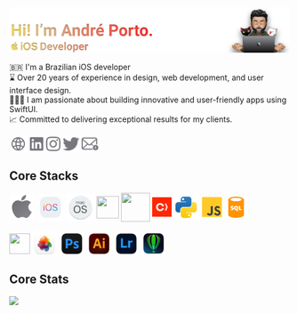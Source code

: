 [![Andre Porto Banner](./README.png)](https://andreporto.dev.br)

🇧🇷 I'm a Brazilian iOS developer <br>
⌛️ Over 20 years of experience in design, web development, and user interface design.<br>
🧑🏻‍💻 I am passionate about building innovative and user-friendly apps using SwiftUI.<br>
📈 Committed to delivering exceptional results for my clients.

<div>
    <a href="https://andreporto.dev.br" target="_blank"><img align="center" height="32" width="32" src="./icons/web.svg" target="_blank"></a>
    <a href="https://www.linkedin.com/in/andremporto/" target="_blank"><img align="center" height="26" width="26" src="./icons/linkedin.svg" target="_blank"></a>
    <a href="https://www.instagram.com/andreporto.78" target="_blank"><img align="center" height="26" width="26" src="./icons/instagram.svg" target="_blank"></a>
    <a href="https://twitter.com/andremporto" target="_blank"><img align="center" height="30" width="" src="./icons/twitter.svg" target="_blank"></a>
    <a href="mailto:andreporto@me.com" target="_blank"><img align="center" height="30" width="30" src="./icons/mail.svg" target="_blank"></a>
    <!-- <hr> -->
</div>

## Core Stacks

<div style="display: inline_block">
  <img align="center" height="45" width="45" pointer-events="none" src="./icons/apple.svg" target="_blank">
  <img align="center" height="50" width="50" src="./icons/ios.svg" target="_blank">
  <img align="center" height="50" width="50" src="./icons/macos.svg" target="_blank">
  <img align="center" height="40" width="40" src="https://cdn.jsdelivr.net/gh/devicons/devicon/icons/swift/swift-original.svg">
  <!-- <img align="center" height=45" width=45" src="https://cdn.jsdelivr.net/gh/devicons/devicon/icons/xcode/xcode-original.svg"> -->
  <img align="center" height="52" width="52" src="https://cdn.jsdelivr.net/gh/devicons/devicon/icons/firebase/firebase-plain.svg">
  <img align="center" height="35" width="35" src="./icons/cocoapods.svg" target="_blank">
<!--   <img align="center" height="38" width="38" src="https://cdn.jsdelivr.net/gh/devicons/devicon/icons/git/git-original.svg"> -->
  <img align="center" height="44" width="44" src="./icons/python.svg" target="_blank">
  <img align="center" height="41" width="41" src="./icons/js.svg" target="_blank">
  <img align="center" height="38" width="38" src="./icons/sql.svg" target="_blank">
</div>
<div style="display: inline_block"><br>
  <img align="center" height="37" width="37" src="https://cdn.jsdelivr.net/gh/devicons/devicon/icons/figma/figma-original.svg">
  <img align="center" height="45" width="45" src="./icons/pixelmator.png">
  <img align="center" height="45" width="45" src="./icons/photoshop.png">
  <img align="center" height="45" width="45" src="./icons/illustrator.png">
  <img align="center" height="45" width="45" src="./icons/lightroom.png">
  <img align="center" height="45" width="45" src="./icons/corel.png">
</div>

## Core Stats

<!-- [![GitHub Streak](https://streak-stats.demolab.com/?user=andremporto&theme=dark)](https://git.io/streak-stats) -->

<img src="https://github-readme-stats.vercel.app/api/top-langs/?username=andremporto&layout=compact&langs_count=7&theme=dark"/>

<!-- [![Website Badge](https://img.shields.io/badge/-Portfolio-47CCCC?style=flat&logo=Google-Chrome&logoColor=white&link=https://andreporto.vercel.app)](https://andreporto.vercel.app)
[![Linkedin: andremporto](https://img.shields.io/badge/-andremporto-blue?style=flat-square&logo=Linkedin&logoColor=white&link=https://www.linkedin.com/in/andremporto/)](https://www.linkedin.com/in/andremporto/)
[![Medium: @andremporto](https://img.shields.io/badge/-@andremporto-000000?style=flat&labelColor=000000&logo=Medium&link=https://medium.com/@andremporto)](https://medium.com/@andremporto)
[![Instagram Badge](https://img.shields.io/badge/-andreporto.78-red?style=flat&logo=instagram&logoColor=white&link=https://instagram.com/andreporto.78/)](https://instagram.com/andreporto.78)
[![Twitter: andremporto](https://img.shields.io/twitter/follow/andremporto?style=social)](https://twitter.com/andremporto)
[![GitHub andremporto](https://img.shields.io/github/followers/andremporto?label=follow&style=social)](https://github.com/andremporto) -->
